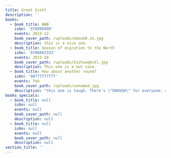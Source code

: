 ```yaml
---
title: Great Scott
description: ''
books:
  - book_title: WWB
    isbn: '978999999'
    events: 2015-12
    book_cover_path: /uploads/ebook0.3x.jpg
    description: this is a nice one.
  - book_title: Season of migration to the North
    isbn: '9786663333'
    events: 2015-10
    book_cover_path: /uploads/51zhvwqbckl.jpg
    description: This one is a nut case.
  - book_title: How about another round?
    isbn: '98777777777'
    events: feb
    book_cover_path: /uploads/unnamed.jpg
    description: "this one is tough. There's \"ENOUGH\" for everyone: and that's no joke."
books_specials:
  - book_title: null
    isbn: null
    events: null
    book_cover_path: null
    description: null
  - book_title: null
    isbn: null
    events: null
    book_cover_path: null
    description: null
section_title: ''
---
```

